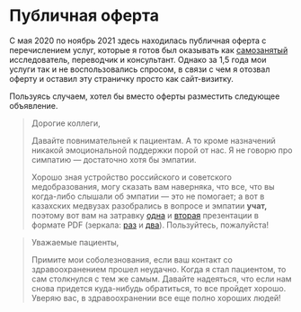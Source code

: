 # Публичная оферта

С мая 2020 по ноябрь 2021 здесь находилась публичная оферта с перечислением услуг, которые я готов был оказывать как [самозанятый](https://npd.nalog.ru/) исследователь, переводчик и консультант. Однако за 1,5 года мои услуги так и не воспользовались спросом, в связи с чем я отозвал оферту и оставил эту страничку просто как сайт-визитку.

Пользуясь случаем, хотел бы вместо оферты разместить следующее объявление.

> Дорогие коллеги,
>
> Давайте повнимательней к пациентам. А то кроме назначений никакой эмоциональной поддержки порой от нас. Я не говорю про симпатию — достаточно хотя бы эмпатии.
>
> Хорошо зная устройство российского и советского медобразования, могу сказать вам наверняка, что все, что вы когда-либо слышали об эмпатии — это не помогает; а вот в казахских медвузах разобрались в вопросе и эмпатии **учат,** поэтому вот вам на затравку [одна](http://sirius.zkgmu.kz/sirius/src/PpsModuleFiles/publication/456/353_572_385_%D0%91%D0%B0%D0%B7%D0%BE%D0%B2%D1%8B%D0%B5%20%D0%BD%D0%B0%D0%B2%D1%8B%D0%BA%D0%B8.%20%D0%90%D0%BA%D1%82%D0%B8%D0%B2%D0%BD%D0%BE%D0%B5%20%D1%81%D0%BB%D1%83%D1%88%D0%B0%D0%BD%D0%B8%D0%B5.%20%D0%AD%D0%BC%D0%BF%D0%B0%D1%82%D0%B8%D1%8F.%20%D0%9A%D0%BE%D0%BC%D0%BC%D0%B5%D0%BD%D1%82%D0%B8%D1%80%D0%BE%D0%B2%D0%B0%D0%BD%D0%B8%D0%B5..pdf) и [вторая](http://www.rcrz.kz/files/vebin/1%20%D0%92%D0%B5%D0%B1%D0%B8%D0%BD%D0%B0%D1%80_%D0%A0%D0%B0%D0%B7%D0%B4%D0%B0%D1%82%D0%BE%D1%87%D0%BD%D1%8B%D0%B9%20%D0%BC%D0%B0%D1%82%D0%B5%D1%80%D0%B8%D0%B0%D0%BB.pdf) презентации в формате PDF (зеркала: [раз](/mirror/353_572_385_%D0%91%D0%B0%D0%B7%D0%BE%D0%B2%D1%8B%D0%B5%20%D0%BD%D0%B0%D0%B2%D1%8B%D0%BA%D0%B8.%20%D0%90%D0%BA%D1%82%D0%B8%D0%B2%D0%BD%D0%BE%D0%B5%20%D1%81%D0%BB%D1%83%D1%88%D0%B0%D0%BD%D0%B8%D0%B5.%20%D0%AD%D0%BC%D0%BF%D0%B0%D1%82%D0%B8%D1%8F.%20%D0%9A%D0%BE%D0%BC%D0%BC%D0%B5%D0%BD%D1%82%D0%B8%D1%80%D0%BE%D0%B2%D0%B0%D0%BD%D0%B8%D0%B5..pdf) и [два](/mirror/1%20%D0%92%D0%B5%D0%B1%D0%B8%D0%BD%D0%B0%D1%80_%D0%A0%D0%B0%D0%B7%D0%B4%D0%B0%D1%82%D0%BE%D1%87%D0%BD%D1%8B%D0%B9%20%D0%BC%D0%B0%D1%82%D0%B5%D1%80%D0%B8%D0%B0%D0%BB.pdf)). Пользуйтесь, пожалуйста!

> Уважаемые пациенты,
> 
> Примите мои соболезнования, если ваш контакт со здравоохранением прошел неудачно. Когда я стал пациентом, то сам столкнулся с тем же самым. Давайте надеяться, что если нам снова придется куда-нибудь обратиться, то все пройдет хорошо. Уверяю вас, в здравоохранении все еще полно хороших людей!
